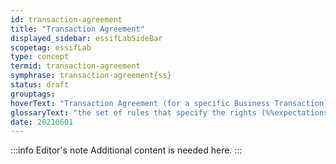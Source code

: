 ```yaml
---
id: transaction-agreement
title: "Transaction Agreement"
displayed_sidebar: essifLabSideBar
scopetag: essifLab
type: concept
termid: transaction-agreement
symphrase: transaction-agreement{ss}
status: draft
grouptags:
hoverText: "Transaction Agreement (for a specific Business Transaction): the set of rules that specify the rights (Expectations) and duties (Obligations) of Participants towards one another in the context of a specific Business Transaction."
glossaryText: "the set of rules that specify the rights (%%expectations^expectation%%) and duties (%%obligations^obligation%%) of %%participants^participant%% towards one another in the context of a specific %%business transaction^transaction%%."
date: 20210601
---
```


:::info Editor's note
Additional content is needed here.
:::
